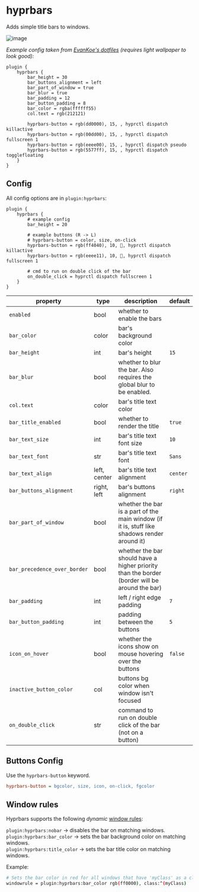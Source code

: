 # hyprbars

Adds simple title bars to windows.

![image](https://github.com/user-attachments/assets/184a66b9-eb91-4f6f-8953-b265a2735939)

_Example config taken from [EvanKoe's dotfiles](https://github.com/EvanKoe/dotfiles_2023) (requires light wallpaper to look good):_  

```
plugin {
	hyprbars {
		bar_height = 30
		bar_buttons_alignment = left
		bar_part_of_window = true
		bar_blur = true
		bar_padding = 12
		bar_button_padding = 8
		bar_color = rgba(ffffff55)
		col.text = rgb(212121)

		hyprbars-button = rgb(dd0000), 15, , hyprctl dispatch killactive
		hyprbars-button = rgb(00dd00), 15, , hyprctl dispatch fullscreen 1
		hyprbars-button = rgb(eeee00), 15, , hyprctl dispatch pseudo
		hyprbars-button = rgb(5577ff), 15, , hyprctl dispatch togglefloating
	}
}
```

## Config

All config options are in `plugin:hyprbars`:

```
plugin {
    hyprbars {
        # example config
        bar_height = 20

        # example buttons (R -> L)
        # hyprbars-button = color, size, on-click
        hyprbars-button = rgb(ff4040), 10, 󰖭, hyprctl dispatch killactive
        hyprbars-button = rgb(eeee11), 10, , hyprctl dispatch fullscreen 1

        # cmd to run on double click of the bar
        on_double_click = hyprctl dispatch fullscreen 1
    }
}
```

| property | type | description | default |
| --- | --- | --- | --- |
`enabled` | bool | whether to enable the bars |
`bar_color` | color | bar's background color
`bar_height` | int | bar's height | `15`
`bar_blur` | bool | whether to blur the bar. Also requires the global blur to be enabled.
`col.text` | color | bar's title text color
`bar_title_enabled` | bool | whether to render the title | `true`
`bar_text_size` | int | bar's title text font size | `10`
`bar_text_font` | str | bar's title text font | `Sans`
`bar_text_align` | left, center | bar's title text alignment | `center`
`bar_buttons_alignment` | right, left | bar's buttons alignment | `right`
`bar_part_of_window` | bool | whether the bar is a part of the main window (if it is, stuff like shadows render around it)
`bar_precedence_over_border` | bool | whether the bar should have a higher priority than the border (border will be around the bar)
`bar_padding` | int | left / right edge padding | `7`
`bar_button_padding` | int | padding between the buttons | `5`
`icon_on_hover` | bool | whether the icons show on mouse hovering over the buttons | `false`
`inactive_button_color` | col | buttons bg color when window isn't focused
`on_double_click` | str | command to run on double click of the bar (not on a button)

## Buttons Config

Use the `hyprbars-button` keyword.

```ini
hyprbars-button = bgcolor, size, icon, on-click, fgcolor
```

## Window rules

Hyprbars supports the following _dynamic_ [window rules](https://wiki.hypr.land/Configuring/Window-Rules/):

`plugin:hyprbars:nobar` -> disables the bar on matching windows.  
`plugin:hyprbars:bar_color` -> sets the bar background color on matching windows.  
`plugin:hyprbars:title_color` -> sets the bar title color on matching windows.  

Example:
```bash
# Sets the bar color in red for all windows that have 'myClass' as a class
windowrule = plugin:hyprbars:bar_color rgb(ff0000), class:^(myClass)
```
